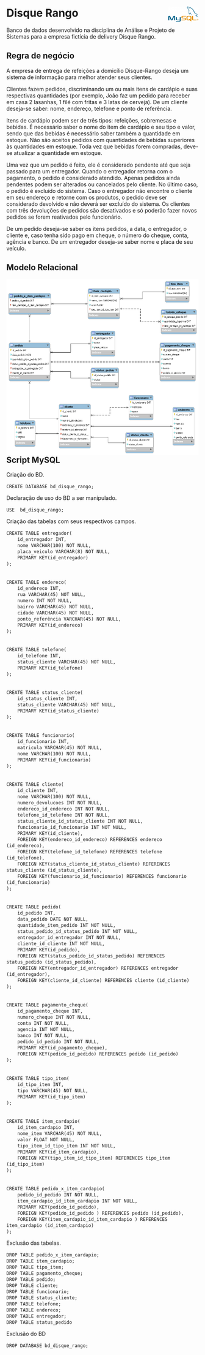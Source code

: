 # Disque Rango <img src="logo/mysql.png" width="80" height="40" align="right">

Banco de dados desenvolvido na disciplina de Análise e Projeto de Sistemas para a empresa fictícia de delivery Disque Rango.

## Regra de negócio

A empresa de entrega de refeições a domicílio Disque-Rango deseja um sistema de informação para melhor atender seus clientes. 

Clientes fazem pedidos, discriminando um ou mais itens de cardápio e suas respectivas quantidades (por exemplo, João faz um pedido para receber em casa 2 lasanhas, 1 filé com fritas e 3 latas de cerveja). De um cliente deseja-se saber: nome, endereço, telefone e ponto de referência.

Itens de cardápio podem ser de três tipos: refeições, sobremesas e bebidas. É necessário saber o nome do item de cardápio e seu tipo e valor, sendo que das bebidas é necessário saber também a quantidade em estoque. Não são aceitos pedidos com quantidades de bebidas superiores às quantidades em estoque. Toda vez que bebidas forem compradas, deve-se atualizar a quantidade em estoque.

Uma vez que um pedido é feito, ele é considerado pendente até que seja passado para um entregador. Quando o entregador retorna com o pagamento, o pedido é considerado atendido. Apenas pedidos ainda pendentes podem ser alterados ou cancelados pelo cliente. No último caso, o pedido é excluído do sistema. Caso o entregador não encontre o cliente em seu endereço e retorne com os produtos, o pedido deve ser considerado devolvido e não deverá ser excluído do sistema. Os clientes com três devoluções de pedidos são desativados e só poderão fazer novos pedidos se forem reativados pelo funcionário.

De um pedido deseja-se saber os itens pedidos, a data, o entregador, o cliente e, caso tenha sido pago em cheque, o número do cheque, conta, agência e banco. De um entregador deseja-se saber nome e placa de seu veículo.

## Modelo Relacional

<img src="modelo_relacional/mr_disque_rango.png" align="right">

## Script MySQL

Criação do BD.
```mysql
CREATE DATABASE bd_disque_rango;
```

Declaração de uso do BD a ser manipulado.
```mysql
USE  bd_disque_rango;
```

Criação das tabelas com seus respectivos campos.
```mysql
CREATE TABLE entregador(
    id_entregador INT,
    nome VARCHAR(100) NOT NULL,
    placa_veiculo VARCHAR(8) NOT NULL,
    PRIMARY KEY(id_entregador)
);


CREATE TABLE endereco(
    id_endereco INT,
    rua VARCHAR(45) NOT NULL,
    numero INT NOT NULL,
    bairro VARCHAR(45) NOT NULL,
    cidade VARCHAR(45) NOT NULL,
    ponto_referência VARCHAR(45) NOT NULL,
    PRIMARY KEY(id_endereco)
);


CREATE TABLE telefone(
    id_telefone INT,
    status_cliente VARCHAR(45) NOT NULL,
    PRIMARY KEY(id_telefone)
);


CREATE TABLE status_cliente(
    id_status_cliente INT,
    status_cliente VARCHAR(45) NOT NULL,
    PRIMARY KEY(id_status_cliente)
);


CREATE TABLE funcionario(
    id_funcionario INT,
    matricula VARCHAR(45) NOT NULL,
    nome VARCHAR(100) NOT NULL,
    PRIMARY KEY(id_funcionario)
);


CREATE TABLE cliente(
    id_cliente INT,
    nome VARCHAR(100) NOT NULL,
    numero_devolucoes INT NOT NULL,
    endereco_id_endereco INT NOT NULL,
    telefone_id_telefone INT NOT NULL,
    status_cliente_id_status_cliente INT NOT NULL,
    funcionario_id_funcionario INT NOT NULL,
    PRIMARY KEY(id_cliente),
    FOREIGN KEY(endereco_id_endereco) REFERENCES endereco (id_endereco),
    FOREIGN KEY(telefone_id_telefone) REFERENCES telefone (id_telefone),
    FOREIGN KEY(status_cliente_id_status_cliente) REFERENCES status_cliente (id_status_cliente),
    FOREIGN KEY(funcionario_id_funcionario) REFERENCES funcionario (id_funcionario)
);


CREATE TABLE pedido(
    id_pedido INT,
    data_pedido DATE NOT NULL,
    quantidade_item_pedido INT NOT NULL,
    status_pedido_id_status_pedido INT NOT NULL,
    entregador_id_entregador INT NOT NULL,
    cliente_id_cliente INT NOT NULL,
    PRIMARY KEY(id_pedido),
    FOREIGN KEY(status_pedido_id_status_pedido) REFERENCES status_pedido (id_status_pedido),
    FOREIGN KEY(entregador_id_entregador) REFERENCES entregador (id_entregador),
    FOREIGN KEY(cliente_id_cliente) REFERENCES cliente (id_cliente)
);


CREATE TABLE pagamento_cheque(
    id_pagamento_cheque INT,
    numero_cheque INT NOT NULL,
    conta INT NOT NULL,
    agencia INT NOT NULL,
    banco INT NOT NULL,
    pedido_id_pedido INT NOT NULL,
    PRIMARY KEY(id_pagamento_cheque),
    FOREIGN KEY(pedido_id_pedido) REFERENCES pedido (id_pedido)
);


CREATE TABLE tipo_item(
    id_tipo_item INT,
    tipo VARCHAR(45) NOT NULL,
    PRIMARY KEY(id_tipo_item)
);


CREATE TABLE item_cardapio(
    id_item_cardapio INT,
    nome_item VARCHAR(45) NOT NULL,
    valor FLOAT NOT NULL,
    tipo_item_id_tipo_item INT NOT NULL,
    PRIMARY KEY(id_item_cardapio),
    FOREIGN KEY(tipo_item_id_tipo_item) REFERENCES tipo_item (id_tipo_item)
);


CREATE TABLE pedido_x_item_cardapio(
    pedido_id_pedido INT NOT NULL,
    item_cardapio_id_item_cardapio INT NOT NULL,
    PRIMARY KEY(pedido_id_pedido),
    FOREIGN KEY(pedido_id_pedido ) REFERENCES pedido (id_pedido),
    FOREIGN KEY(item_cardapio_id_item_cardapio ) REFERENCES item_cardapio (id_item_cardapio)
);
```

Exclusão das tabelas.
```mysql
DROP TABLE pedido_x_item_cardapio;
DROP TABLE item_cardapio;
DROP TABLE tipo_item;
DROP TABLE pagamento_cheque;
DROP TABLE pedido;
DROP TABLE cliente;
DROP TABLE funcionario;
DROP TABLE status_cliente;
DROP TABLE telefone;
DROP TABLE endereco;
DROP TABLE entregador;
DROP TABLE status_pedido
```

Exclusão do BD
```mysql
DROP DATABASE bd_disque_rango;
```
